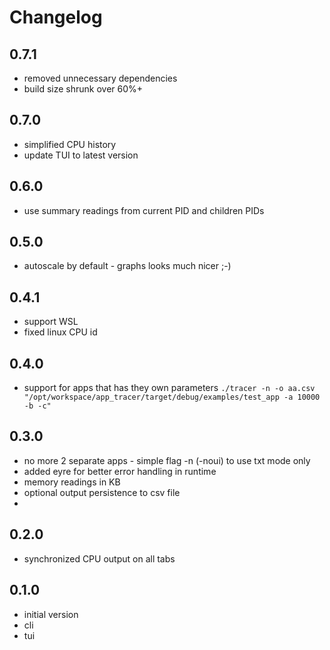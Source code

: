 # Changelog

## 0.7.1
- removed unnecessary dependencies
- build size shrunk over 60%+

## 0.7.0
- simplified CPU history
- update TUI to latest version

## 0.6.0
- use summary readings from current PID and children PIDs

## 0.5.0
- autoscale by default - graphs looks much nicer ;-)

## 0.4.1
- support WSL
- fixed linux CPU id 

## 0.4.0
- support for apps that has they own parameters 
```./tracer -n -o aa.csv "/opt/workspace/app_tracer/target/debug/examples/test_app -a 10000 -b -c"```

## 0.3.0 
- no more 2 separate apps - simple flag -n (-noui) to use txt mode only
- added eyre for better error handling in runtime
- memory readings in KB
- optional output persistence to csv file
- 
## 0.2.0
- synchronized CPU output on all tabs

## 0.1.0
 - initial version
 - cli 
 - tui